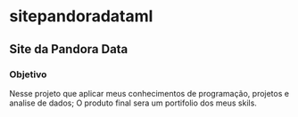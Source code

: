 # sitepandoradataml

## Site da Pandora Data

### Objetivo

Nesse projeto que aplicar meus conhecimentos de programação,  projetos e analise de dados;
O produto final sera um  portifolio dos meus skils.